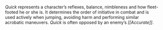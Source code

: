 *Quick* represents a character’s reflexes, balance, nimbleness and how fleet-footed he or she is. It determines the order of initiative in combat and is used actively when jumping, avoiding harm and performing similar acrobatic maneuvers. *Quick* is often opposed by an enemy’s *[[Accurate]]*.